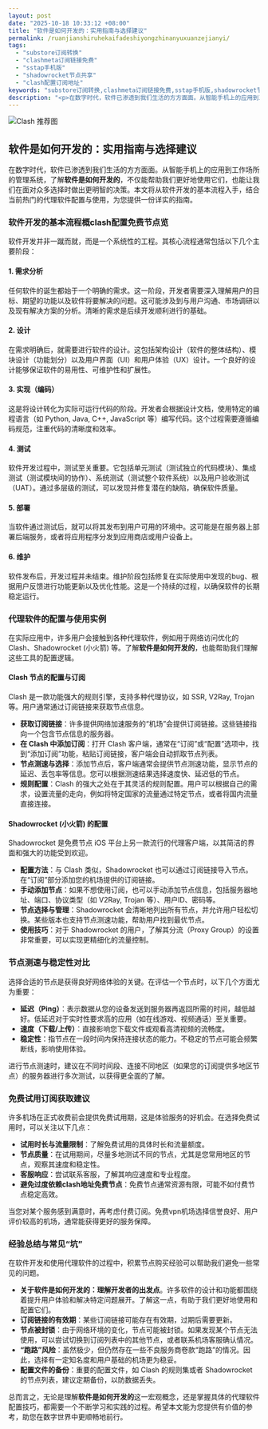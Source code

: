 ```yaml
---
layout: post
date: "2025-10-18 10:33:12 +08:00"
title: "软件是如何开发的：实用指南与选择建议"
permalink: /ruanjianshiruhekaifadeshiyongzhinanyuxuanzejianyi/
tags:
  - "substore订阅转换"
  - "clashmeta订阅链接免费"
  - "sstap手机版"
  - "shadowrocket节点共享"
  - "clash配置订阅地址"
keywords: "substore订阅转换,clashmeta订阅链接免费,sstap手机版,shadowrocket节点共享,clash配置订阅地址"
description: "<p>在数字时代，软件已渗透到我们生活的方方面面。从智能手机上的应用到工作场所的管理系统，了解<strong>软件是如何开发的</strong>，不仅能帮助我们更好地使用它们，也能让我们在面对众多选择时做出更明智的决策。本文将从软件开发的基本流程入手，结合当前热门的代理软件配置与使用，为您提供一份详实的指南。</p>"
---
```


![Clash 推荐图](https://clashjd.github.io/assets/img/免费clash节点.png)

## 软件是如何开发的：实用指南与选择建议

<p>在数字时代，软件已渗透到我们生活的方方面面。从智能手机上的应用到工作场所的管理系统，了解<strong>软件是如何开发的</strong>，不仅能帮助我们更好地使用它们，也能让我们在面对众多选择时做出更明智的决策。本文将从软件开发的基本流程入手，结合当前热门的代理软件配置与使用，为您提供一份详实的指南。</p>
<h3>软件开发的基本流程概clash配置免费节点览</h3>
<p>软件开发并非一蹴而就，而是一个系统性的工程。其核心流程通常包括以下几个主要阶段：</p>
<h4>1. 需求分析</h4>
<p>任何软件的诞生都始于一个明确的需求。这一阶段，开发者需要深入理解用户的目标、期望的功能以及软件将要解决的问题。这可能涉及到与用户沟通、市场调研以及现有解决方案的分析。清晰的需求是后续开发顺利进行的基础。</p>
<h4>2. 设计</h4>
<p>在需求明确后，就需要进行软件的设计。这包括架构设计（软件的整体结构）、模块设计（功能划分）以及用户界面（UI）和用户体验（UX）设计。一个良好的设计能够保证软件的易用性、可维护性和扩展性。</p>
<h4>3. 实现（编码）</h4>
<p>这是将设计转化为实际可运行代码的阶段。开发者会根据设计文档，使用特定的编程语言（如 Python, Java, C++, JavaScript 等）编写代码。这个过程需要遵循编码规范，注重代码的清晰度和效率。</p>
<h4>4. 测试</h4>
<p>软件开发过程中，测试至关重要。它包括单元测试（测试独立的代码模块）、集成测试（测试模块间的协作）、系统测试（测试整个软件系统）以及用户验收测试（UAT）。通过多层级的测试，可以发现并修复潜在的缺陷，确保软件质量。</p>
<h4>5. 部署</h4>
<p>当软件通过测试后，就可以将其发布到用户可用的环境中。这可能是在服务器上部署后端服务，或者将应用程序分发到应用商店或用户设备上。</p>
<h4>6. 维护</h4>
<p>软件发布后，开发过程并未结束。维护阶段包括修复在实际使用中发现的bug、根据用户反馈进行功能更新以及优化性能。这是一个持续的过程，以确保软件的长期稳定运行。</p>
<h3>代理软件的配置与使用实例</h3>
<p>在实际应用中，许多用户会接触到各种代理软件，例如用于网络访问优化的 Clash、Shadowrocket (小火箭) 等。了解<strong>软件是如何开发的</strong>，也能帮助我们理解这些工具的配置逻辑。</p>
<h4>Clash 节点的配置与订阅</h4>
<p>Clash 是一款功能强大的规则引擎，支持多种代理协议，如 SSR, V2Ray, Trojan 等。用户通常通过订阅链接来获取节点信息。</p>
<ul>
<li><strong>获取订阅链接</strong>：许多提供网络加速服务的“机场”会提供订阅链接。这些链接指向一个包含节点信息的服务器。</li>
<li><strong>在 Clash 中添加订阅</strong>：打开 Clash 客户端，通常在“订阅”或“配置”选项中，找到“添加订阅”功能，粘贴订阅链接，客户端会自动抓取节点列表。</li>
<li><strong>节点测速与选择</strong>：添加节点后，客户端通常会提供节点测速功能，显示节点的延迟、丢包率等信息。您可以根据测速结果选择速度快、延迟低的节点。</li>
<li><strong>规则配置</strong>：Clash 的强大之处在于其灵活的规则配置。用户可以根据自己的需求，设置流量的走向，例如将特定国家的流量通过特定节点，或者将国内流量直接连接。</li>
</ul>
<h4>Shadowrocket (小火箭) 的配置</h4>
<p>Shadowrocket 是免费节点 iOS 平台上另一款流行的代理客户端，以其简洁的界面和强大的功能受到欢迎。</p>
<ul>
<li><strong>配置方法</strong>：与 Clash 类似，Shadowrocket 也可以通过订阅链接导入节点。在“订阅”部分添加您的机场提供的订阅链接。</li>
<li><strong>手动添加节点</strong>：如果不想使用订阅，也可以手动添加节点信息，包括服务器地址、端口、协议类型（如 V2Ray, Trojan 等）、用户ID、密码等。</li>
<li><strong>节点选择与管理</strong>：Shadowrocket 会清晰地列出所有节点，并允许用户轻松切换。某些版本也支持节点测速功能，帮助用户找到最优节点。</li>
<li><strong>使用技巧</strong>：对于 Shadowrocket 的用户，了解其分流（Proxy Group）的设置非常重要，可以实现更精细化的流量控制。</li>
</ul>
<h3>节点测速与稳定性对比</h3>
<p>选择合适的节点是获得良好网络体验的关键。在评估一个节点时，以下几个方面尤为重要：</p>
<ul>
<li><strong>延迟（Ping）</strong>：表示数据从您的设备发送到服务器再返回所需的时间，越低越好。低延迟对于实时性要求高的应用（如在线游戏、视频通话）至关重要。</li>
<li><strong>速度（下载/上传）</strong>：直接影响您下载文件或观看高清视频的流畅度。</li>
<li><strong>稳定性</strong>：指节点在一段时间内保持连接状态的能力。不稳定的节点可能会频繁断线，影响使用体验。</li>
</ul>
<p>进行节点测速时，建议在不同时间段、连接不同地区（如果您的订阅提供多地区节点）的服务器进行多次测试，以获得更全面的了解。</p>
<h3>免费试用订阅获取建议</h3>
<p>许多机场在正式收费前会提供免费试用期，这是体验服务的好机会。在选择免费试用时，可以关注以下几点：</p>
<ul>
<li><strong>试用时长与流量限制</strong>：了解免费试用的具体时长和流量额度。</li>
<li><strong>节点质量</strong>：在试用期间，尽量多地测试不同的节点，尤其是您常用地区的节点，观察其速度和稳定性。</li>
<li><strong>客服响应</strong>：尝试联系客服，了解其响应速度和专业程度。</li>
<li><strong>避免过度依赖clash地址免费节点</strong>：免费节点通常资源有限，可能不如付费节点稳定高效。</li>
</ul>
<p>当您对某个服务感到满意时，再考虑付费订阅。免费vpn机场选择信誉良好、用户评价较高的机场，通常能获得更好的服务保障。</p>
<h3>经验总结与常见“坑”</h3>
<p>在软件开发和使用代理软件的过程中，积累节点购买经验可以帮助我们避免一些常见的问题。</p>
<ul>
<li><strong>关于软件是如何开发的：理解开发者的出发点</strong>。许多软件的设计和功能都围绕着提升用户体验和解决特定问题展开。了解这一点，有助于我们更好地使用和配置它们。</li>
<li><strong>订阅链接的有效期</strong>：某些订阅链接可能存在有效期，过期后需要更新。</li>
<li><strong>节点被封锁</strong>：由于网络环境的变化，节点可能被封锁。如果发现某个节点无法使用，可以尝试切换到订阅列表中的其他节点，或者联系机场客服确认情况。</li>
<li><strong>“跑路”风险</strong>：虽然极少，但仍然存在一些不良服务商卷款“跑路”的情况。因此，选择有一定知名度和用户基础的机场更为稳妥。</li>
<li><strong>配置文件的备份</strong>：重要的配置文件，如 Clash 的规则集或者 Shadowrocket 的节点列表，建议定期备份，以防数据丢失。</li>
</ul>
<p>总而言之，无论是理解<strong>软件是如何开发的</strong>这一宏观概念，还是掌握具体的代理软件配置技巧，都需要一个不断学习和实践的过程。希望本文能为您提供有价值的参考，助您在数字世界中更顺畅地前行。</p>